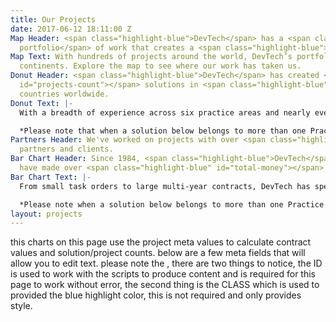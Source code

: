```yaml
---
title: Our Projects
date: 2017-06-12 18:11:00 Z
Map Header: <span class="highlight-blue">DevTech</span> has a <span class="highlight-blue">broad
  portfolio</span> of work that creates a <span class="highlight-blue">worldwide impact</span>.
Map Text: With hundreds of projects around the world, DevTech’s portfolio spans across
  continents. Explore the map to see where our work has taken us.
Donut Header: <span class="highlight-blue">DevTech</span> has created <span class="highlight-blue"
  id="projects-count"></span> solutions in <span class="highlight-blue" id="countries-count"></span>
  countries worldwide.
Donut Text: |-
  With a breadth of experience across six practice areas and nearly every region of the world, DevTech produces innovative results and addresses complex global challenges. Our solutions include large multi-year projects, short-term task orders, and short-term technical assistance.

  *Please note that when a solution below belongs to more than one Practice Area it is counted for each individual Practice Area. Each solution is only counted once in the total.
Partners Header: We've worked on projects with over <span class="highlight-blue" id="partners-count"></span>
  partners and clients.
Bar Chart Header: Since 1984, <span class="highlight-blue">DevTech</span> contracts
  have made over <span class="highlight-blue" id="total-money"></span>
Bar Chart Text: |-
  From small task orders to large multi-year contracts, DevTech has spent decades producing successful results for clients. No matter the task, we bring agility and experience to our work.

  *Please note when a solution below belongs to more than one Practice Area the contract value has been counted for each Practice Area. Each solution contract value is only counted once in the total.
layout: projects
---
```


this charts on this page use the project meta values to calculate contract values and solution/project counts.  below are a few meta fields that will allow you to edit text.  please note the <span id="countries-count" class="highlight-blue"></span>, there are two things to notice, the ID is used to work with the scripts to produce content and is required for this page to work without error, the second thing is the CLASS which is used to provided the blue highlight color, this is not required and only provides style.  